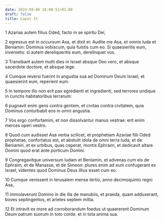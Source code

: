 ```yaml
---
date: 2024-09-06 20:00:51+02:00
draft: false
title: Caput 15
---
```





1 Azarias autem filius Oded, facto in se spiritu Dei,

2 egressus est in occursum Asa, et dixit ei: Audite me Asa, et omnis Iuda et Beniamin: Dominus vobiscum, quia fuistis cum eo. Si quaesieritis eum, invenietis: si autem dereliqueritis eum, derelinquet vos.

3 Transibant autem multi dies in Israel absque Deo vero, et absque sacerdote doctore, et absque lege.

4 Cumque reversi fuerint in angustia sua ad Dominum Deum Israel, et quaesierint eum, reperient eum.

5 In tempore illo non erit pax egredienti et ingredienti, sed terrores undique in cunctis habitatoribus terrarum:

6 pugnavit enim gens contra gentem, et civitas contra civitatem, quia Dominus conturbabit eos in omni angustia.

7 Vos ergo confortamini, et non dissolvantur manus vestrae: erit enim merces operi vestro.

8 Quod cum audisset Asa verba scilicet, et prophetiam Azariae filii Oded prophetae, confortatus est, et abstulit idola de omni terra Iuda, et de Beniamin, et ex urbibus, quas ceperat, montis Ephraim, et dedicavit altare Domini quod erat ante porticum Domini.

9 Congregavitque universum Iudam et Beniamin, et advenas cum eis de Ephraim, et de Manasse, et de Simeon: plures enim ad eum confugerant ex Israel, videntes quod Dominus Deus illius esset cum eo.

10 Cumque venissent in Ierusalem mense tertio, anno decimoquinto regni Asa,

11 immolaverunt Domino in die illa de manubiis, et praeda, quam adduxerant, boves septingentos, et arietes septem millia.

12 Et intravit ex more ad corroborandum foedus ut quaererent Dominum Deum patrum suorum in toto corde, et in tota anima sua.

13 Si quis autem, inquit, non quaesierit Dominum Deum Israel, moriatur, a minimo usque ad maximum, a viro usque ad mulierem.

14 Iuraveruntque Domino voce magna in iubilo, et in clangore tubae, et in sonitu buccinarum

15 omnes qui erant in Iuda cum execratione: in omni enim corde suo iuraverunt, et in tota voluntate quaesierunt eum, et invenerunt: praestititque eis Dominus requiem per circuitum.

16 Sed et Maacham matrem Asa regis ex augusto deposuit imperio, eo quod fecisset in luco simulacrum Priapi: quod omne contrivit, et in frustra comminuens combussit in Torrente cedron:

17 Excelsa autem derelicta sunt in Israel: attamen cor Asa erat perfectum cunctis diebus eius,

18 Eaque quae voverat pater suus, et ipse, intulit in domum Domini, argentum, et aurum, vasorumque diversam supellectilem.

19 Bellum vero non fuit usque ad trigesimum quintum annum regni Asa.

